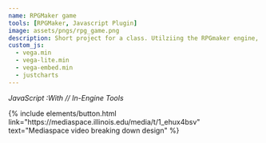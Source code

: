 ```yaml
---
name: RPGMaker game
tools: [RPGMaker, Javascript Plugin]
image: assets/pngs/rpg_game.png
description: Short project for a class. Utilziing the RPGmaker engine, created a small demo with a variety of hard coded creature encounters and cutscenes. Attached is a recording of me breaking down how the encounters, abilities, and levels through a mediaspace video.
custom_js:
  - vega.min
  - vega-lite.min
  - vega-embed.min
  - justcharts
---
```

*JavaScript* *:With // In-Engine Tools*







<vegachart schema-url="{{ site.baseurl }}/assets/pngs/rpg_game.png" style="width: 100%"></vegachart>

<div class="left">
{% include elements/button.html link="https://mediaspace.illinois.edu/media/t/1_ehux4bsv" text="Mediaspace video breaking down design" %}
</div>